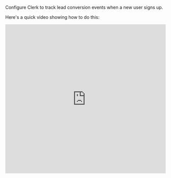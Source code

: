 Configure Clerk to track lead conversion events when a new user signs up.

Here's a quick video showing how to do this:

<iframe width="100%" height="469px" className="rounded-xl" src="https://www.loom.com/embed/7338589f0c0c4ee1b71c9f2aa28aac87?sid=04c67f3b-1bec-468a-b0c7-5b24d24cd96e" title="Loom video player" frameborder="0" allow="accelerometer; autoplay; clipboard-write; encrypted-media; gyroscope; picture-in-picture; web-share" referrerpolicy="strict-origin-when-cross-origin" allowfullscreen />

### Step 1: Add environment variables

Add the following environment variables to your app:

```bash
# get it here: https://dashboard.clerk.com/apps/new
NEXT_PUBLIC_CLERK_PUBLISHABLE_KEY=your_publishable_key
CLERK_SECRET_KEY=your_secret_key

# get it here: https://d.to/tokens
DUB_API_KEY=your_api_key
```

### Step 2: Add a custom claim to your Clerk session token

Add the following JSON as a [custom claim](https://clerk.com/docs/references/nextjs/add-onboarding-flow#add-custom-claims-to-your-session-token) to your Clerk session token:

```json
{
  "metadata": "{{user.public_metadata}}"
}
```

### Step 3: Extend the `@dub/analytics` package with Clerk's `useUser` hook

Extend the `@dub/analytics` package to include a `trackLead` server action.

```tsx
"use client";

import { trackLead } from "@/actions/track-lead";
import { useUser } from "@clerk/nextjs";
import { Analytics, AnalyticsProps } from "@dub/analytics/react";
import { useEffect } from "react";

export function DubAnalytics(props: AnalyticsProps) {
  const { user } = useUser();

  useEffect(() => {
    if (!user || user.publicMetadata.dubClickId) return;

    // if the user is loaded but hasn't been persisted to Dub yet, track the lead event
    trackLead({
      id: user.id,
      name: user.fullName!,
      email: user.primaryEmailAddress?.emailAddress,
      avatar: user.imageUrl,
    }).then(async (res) => {
      if (res.ok) await user.reload();
      else console.error(res.error);
    });

    // you can also use an API route instead of a server action
    /*
      fetch("/api/track-lead", {
        method: "POST",
        body: JSON.stringify({
          id: user.id,
          name: user.fullName,
          email: user.primaryEmailAddress?.emailAddress,
          avatar: user.imageUrl,
        }),
      }).then(res => {
        if (res.ok) await user.reload();
        else console.error(res.statusText);
      });
      */
  }, [user]);

  return <Analytics {...props} />;
}
```

Then, add the `DubAnalytics` component to your app's root layout component:

```tsx
import { DubAnalytics } from "@/components/dub-analytics";

export default function RootLayout({
  children,
}: {
  children: React.ReactNode;
}) {
  return (
    <html>
      <body>
        <DubAnalytics />
        {children}
      </body>
    </html>
  );
}
```

### Step 4: Implement the `trackLead` server action

On the server side, implement the `trackLead` server action.

```tsx /actions/track-lead.ts
// This is a server action
"use server";

import { dub } from "@/lib/dub";
import { clerkClient } from "@clerk/nextjs/server";
import { cookies } from "next/headers";

export async function trackLead({
  id,
  name,
  email,
  avatar,
}: {
  id: string;
  name?: string | null;
  email?: string | null;
  avatar?: string | null;
}) {
  try {
    const cookieStore = await cookies();
    const dubId = cookieStore.get("dub_id")?.value;

    if (dubId) {
      // Send lead event to Dub
      await dub.track.lead({
        clickId: dubId,
        eventName: "Sign Up",
        externalId: id,
        customerName: name,
        customerEmail: email,
        customerAvatar: avatar,
      });

      // Delete the dub_id cookie
      cookieStore.set("dub_id", "", {
        expires: new Date(0),
      });
    }

    const clerk = await clerkClient();
    await clerk.users.updateUser(id, {
      publicMetadata: {
        dubClickId: dubId || "n/a",
      },
    });

    return { ok: true };
  } catch (error) {
    console.error("Error in trackLead:", error);
    return { ok: false, error: (error as Error).message };
  }
}
```

Alternatively, you can also create an API route instead:

```tsx
// This is an API route
import { NextRequest, NextResponse } from "next/server";

export async function POST(req: NextRequest) {
  // read dub_id from the request cookies
  const dubId = req.cookies.get("dub_id")?.value;
  if (dubId) {
    // Send lead event to Dub
    await dub.track.lead({
      clickId: dubId,
      eventName: "Sign Up",
      externalId: id,
      customerName: name,
      customerEmail: email,
      customerAvatar: avatar,
    });
  }

  const clerk = await clerkClient();
  await clerk.users.updateUser(id, {
    publicMetadata: {
      dubClickId: dubId || "n/a",
    },
  });
  const res = NextResponse.json({ ok: true });
  // Delete the dub_id cookie
  res.cookies.set("dub_id", "", {
    expires: new Date(0),
  });
  return res;
}
```